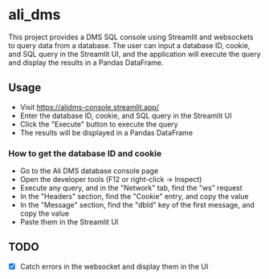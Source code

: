 # ali_dms

This project provides a DMS SQL console using Streamlit and websockets to query data from a database. The user can input a database ID, cookie, and SQL query in the Streamlit UI, and the application will execute the query and display the results in a Pandas DataFrame.

## Usage
- Visit https://alidms-console.streamlit.app/
- Enter the database ID, cookie, and SQL query in the Streamlit UI
- Click the "Execute" button to execute the query
- The results will be displayed in a Pandas DataFrame

### How to get the database ID and cookie
- Go to the Ali DMS database console page
- Open the developer tools (F12 or right-click -> Inspect)
- Execute any query, and in the "Network" tab, find the "ws" request
- In the "Headers" section, find the "Cookie" entry, and copy the value 
- In the "Message" section, find the "dbId" key of the first message, and copy the value
- Paste them in the Streamlit UI

## TODO
- [x] Catch errors in the websocket and display them in the UI